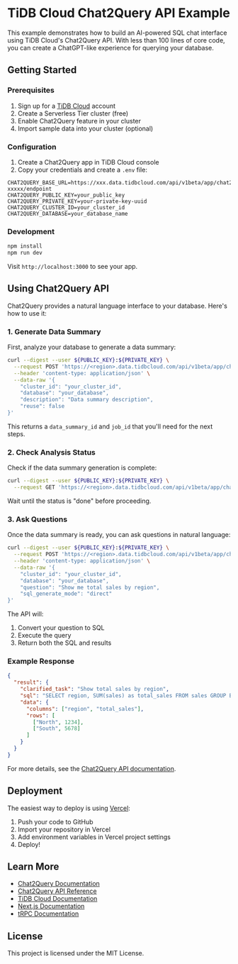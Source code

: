 # TiDB Cloud Chat2Query API Example

This example demonstrates how to build an AI-powered SQL chat interface using TiDB Cloud's Chat2Query API. With less than 100 lines of core code, you can create a ChatGPT-like experience for querying your database.

## Getting Started

### Prerequisites

1. Sign up for a [TiDB Cloud](https://tidbcloud.com/) account
2. Create a Serverless Tier cluster (free)
3. Enable Chat2Query feature in your cluster
4. Import sample data into your cluster (optional)

### Configuration

1. Create a Chat2Query app in TiDB Cloud console
2. Copy your credentials and create a `.env` file:

```env
CHAT2QUERY_BASE_URL=https://xxx.data.tidbcloud.com/api/v1beta/app/chat2query-xxxxx/endpoint
CHAT2QUERY_PUBLIC_KEY=your_public_key
CHAT2QUERY_PRIVATE_KEY=your-private-key-uuid
CHAT2QUERY_CLUSTER_ID=your_cluster_id
CHAT2QUERY_DATABASE=your_database_name
```

### Development

```bash
npm install
npm run dev
```

Visit `http://localhost:3000` to see your app.

## Using Chat2Query API

Chat2Query provides a natural language interface to your database. Here's how to use it:

### 1. Generate Data Summary

First, analyze your database to generate a data summary:

```bash
curl --digest --user ${PUBLIC_KEY}:${PRIVATE_KEY} \
  --request POST 'https://<region>.data.tidbcloud.com/api/v1beta/app/chat2query-<ID>/endpoint/v3/dataSummaries' \
  --header 'content-type: application/json' \
  --data-raw '{
    "cluster_id": "your_cluster_id",
    "database": "your_database",
    "description": "Data summary description",
    "reuse": false
}'
```

This returns a `data_summary_id` and `job_id` that you'll need for the next steps.

### 2. Check Analysis Status

Check if the data summary generation is complete:

```bash
curl --digest --user ${PUBLIC_KEY}:${PRIVATE_KEY} \
  --request GET 'https://<region>.data.tidbcloud.com/api/v1beta/app/chat2query-<ID>/endpoint/v2/jobs/{job_id}'
```

Wait until the status is "done" before proceeding.

### 3. Ask Questions

Once the data summary is ready, you can ask questions in natural language:

```bash
curl --digest --user ${PUBLIC_KEY}:${PRIVATE_KEY} \
  --request POST 'https://<region>.data.tidbcloud.com/api/v1beta/app/chat2query-<ID>/endpoint/v3/chat2data' \
  --header 'content-type: application/json' \
  --data-raw '{
    "cluster_id": "your_cluster_id",
    "database": "your_database",
    "question": "Show me total sales by region",
    "sql_generate_mode": "direct"
}'
```

The API will:
1. Convert your question to SQL
2. Execute the query
3. Return both the SQL and results

### Example Response

```json
{
  "result": {
    "clarified_task": "Show total sales by region",
    "sql": "SELECT region, SUM(sales) as total_sales FROM sales GROUP BY region",
    "data": {
      "columns": ["region", "total_sales"],
      "rows": [
        ["North", 1234],
        ["South", 5678]
      ]
    }
  }
}
```

For more details, see the [Chat2Query API documentation](https://docs.pingcap.com/tidbcloud/use-chat2query-api).

## Deployment

The easiest way to deploy is using [Vercel](https://vercel.com):

1. Push your code to GitHub
2. Import your repository in Vercel
3. Add environment variables in Vercel project settings
4. Deploy!

## Learn More

- [Chat2Query Documentation](https://docs.pingcap.com/tidbcloud/chat2query-overview)
- [Chat2Query API Reference](https://docs.pingcap.com/tidbcloud/use-chat2query-api)
- [TiDB Cloud Documentation](https://docs.pingcap.com/tidbcloud)
- [Next.js Documentation](https://nextjs.org/docs)
- [tRPC Documentation](https://trpc.io/docs)

## License

This project is licensed under the MIT License.
